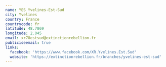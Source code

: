 ```yaml
---
name: YES Yvelines-Est-Sud
city: Yvelines
country: France
countrycode: fr
latitude: 48.7869
longitude: 2.045
email: xr78estsud@extinctionrebellion.fr
publiciseemail: true
links:
  facebook: 'https://www.facebook.com/XR.Yvelines.Est.Sud'
  website: 'https://extinctionrebellion.fr/branches/yvelines-est-sud'
---
```


